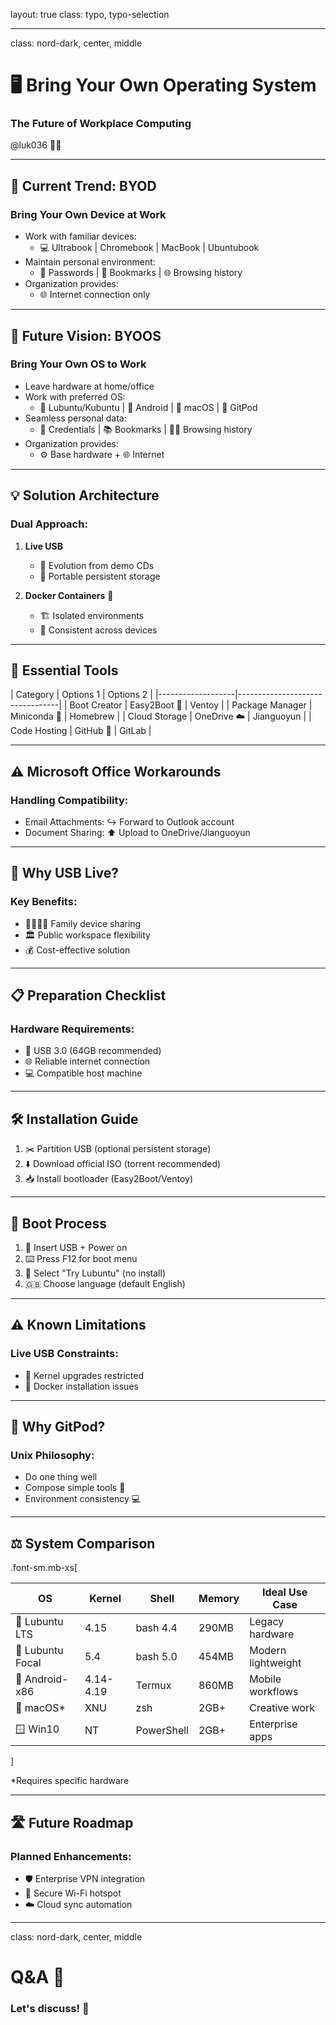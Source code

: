 layout: true
class: typo, typo-selection

---

class: nord-dark, center, middle

# 🖥️ Bring Your Own Operating System
### The Future of Workplace Computing

@luk036 👨‍💻

---

## 🔄 Current Trend: BYOD

### Bring Your Own Device at Work
- Work with familiar devices:
  - 💻 Ultrabook | Chromebook | MacBook | Ubuntubook
- Maintain personal environment:
  - 🔑 Passwords | 📑 Bookmarks | 🌐 Browsing history
- Organization provides:
  - 🌐 Internet connection only

---

## 🚀 Future Vision: BYOOS

### Bring Your Own OS to Work
- Leave hardware at home/office
- Work with preferred OS:
  - 🐧 Lubuntu/Kubuntu | 🤖 Android | 🍎 macOS | 🍑 GitPod
- Seamless personal data:
  - 🔐 Credentials | 📚 Bookmarks | 🕵️‍♂️ Browsing history
- Organization provides:
  - ⚙️ Base hardware + 🌐 Internet

---

## 💡 Solution Architecture

### Dual Approach:
1. **Live USB**
   - 📀 Evolution from demo CDs
   - 💾 Portable persistent storage

2. **Docker Containers** 🐳
   - 🏗️ Isolated environments
   - 🔄 Consistent across devices

---

## 🧰 Essential Tools

| Category          | Options 1    | Options 2        |
|-------------------|---------------------------------|
| Boot Creator      | Easy2Boot 📌 | Ventoy           |
| Package Manager   | Miniconda 🐍 | Homebrew         |
| Cloud Storage     | OneDrive ☁️  | Jianguoyun       |
| Code Hosting      | GitHub 🐙    | GitLab           |

---

## ⚠️ Microsoft Office Workarounds

### Handling Compatibility:
- Email Attachments:
  ↪️ Forward to Outlook account
- Document Sharing:
  ⬆️ Upload to OneDrive/Jianguoyun

---

## 💭 Why USB Live?

### Key Benefits:
- 👨‍👩‍👧‍👦 Family device sharing
- 🏛️ Public workspace flexibility
- 💰 Cost-effective solution

---

## 📋 Preparation Checklist

### Hardware Requirements:
- 💾 USB 3.0 (64GB recommended)
- 🌐 Reliable internet connection
- 💻 Compatible host machine

---

## 🛠️ Installation Guide

1. ✂️ Partition USB (optional persistent storage)
2. ⬇️ Download official ISO (torrent recommended)
3. 📥 Install bootloader (Easy2Boot/Ventoy)

---

## 🔄 Boot Process

1. 🔌 Insert USB + Power on
2. ⌨️ Press F12 for boot menu
3. 🐧 Select "Try Lubuntu" (no install)
4. 🇬🇧 Choose language (default English)

---

## ⚠️ Known Limitations

### Live USB Constraints:
- 🚫 Kernel upgrades restricted
- 🐳 Docker installation issues

---

## 🍑 Why GitPod?

### Unix Philosophy:
- Do one thing well
- Compose simple tools 🔗
- Environment consistency 💻

---

## ⚖️ System Comparison

.font-sm.mb-xs[

| OS                  | Kernel     | Shell       | Memory  | Ideal Use Case       |
|---------------------|-----------|------------|---------|---------------------|
| 🐧 Lubuntu LTS      | 4.15      | bash 4.4   | 290MB   | Legacy hardware     |
| 🦊 Lubuntu Focal    | 5.4       | bash 5.0   | 454MB   | Modern lightweight  |
| 🤖 Android-x86      | 4.14-4.19 | Termux     | 860MB   | Mobile workflows    |
| 🍎 macOS*           | XNU       | zsh        | 2GB+    | Creative work       |
| 🪟 Win10            | NT        | PowerShell | 2GB+    | Enterprise apps     |

]

*Requires specific hardware

---

## 🛣️ Future Roadmap

### Planned Enhancements:
- 🛡️ Enterprise VPN integration
- 🛜 Secure Wi-Fi hotspot
- ☁️ Cloud sync automation

---

class: nord-dark, center, middle

# Q&A 🎤

### Let's discuss! 💬
